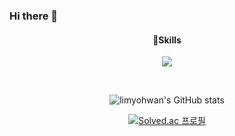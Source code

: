 ### Hi there 👋

<!--
**limyohwan/limyohwan** is a ✨ _special_ ✨ repository because its `README.md` (this file) appears on your GitHub profile.

Here are some ideas to get you started:

- 🔭 I’m currently working on ...
- 🌱 I’m currently learning ...
- 👯 I’m looking to collaborate on ...
- 🤔 I’m looking for help with ...
- 💬 Ask me about ...
- 📫 How to reach me: ...
- 😄 Pronouns: ...
- ⚡ Fun fact: ...
-->
<div align=center>
  <h4>💪Skills</h4>
  <p>
    <img src="https://img.shields.io/badge/Spring-6DB33F?style=for-the-badge&logo=Spring&logoColor=white">
    
  </p>
  <br>

  ![limyohwan's GitHub stats](https://github-readme-stats.vercel.app/api?username=limyohwan&show_icons=true&theme=dark)

  [![Solved.ac 프로필](http://mazassumnida.wtf/api/v2/generate_badge?boj=dyghks7102)](https://solved.ac/dyghks7102)
</div>
